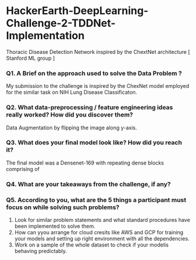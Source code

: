 # HackerEarth-DeepLearning-Challenge-2-TDDNet-Implementation
Thoracic Disease Detection Network inspired by the ChextNet architecture [ Stanford ML group ]


### Q1. A Brief on the approach used to solve the Data Problem ?
My submission to the challenge is inspired by the ChexNet model employed for the similar task on NIH Lung Disease Classificaton. 

### Q2. What data-preprocessing / feature engineering ideas really worked? How did you discover them?
Data Augmentation by flipping the image along y-axis. 

### Q3. What does your final model look like? How did you reach it?
The final model was a Densenet-169 with repeating dense blocks comprising of 

### Q4. What are your takeaways from the challenge, if any?


### Q5. According to you, what are the 5 things a participant must focus on while solving such problems?
1. Look for similar problem statements and what standard procedures have been implemented to solve them.
2. How can yyou arrange for cloud cresits like AWS and GCP for training your models and setting up right environment with all the dependencies.
3. Work on a sample of the whole dataset to check if your modelis behaving predictably.
